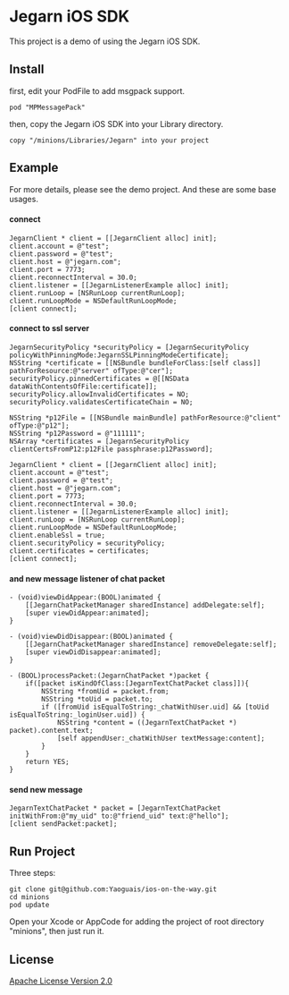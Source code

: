 # Jegarn iOS SDK

This project is a demo of using the Jegarn iOS SDK.




## Install

first, edit your PodFile to add msgpack support.

    pod "MPMessagePack"

then, copy the Jegarn iOS SDK into your Library directory.

    copy "/minions/Libraries/Jegarn" into your project


## Example

For more details, please see the demo project.
And these are some base usages.

#### connect

    JegarnClient * client = [[JegarnClient alloc] init];
    client.account = @"test";
    client.password = @"test";
    client.host = @"jegarn.com";
    client.port = 7773;
    client.reconnectInterval = 30.0;
    client.listener = [[JegarnListenerExample alloc] init];
    client.runLoop = [NSRunLoop currentRunLoop];
    client.runLoopMode = NSDefaultRunLoopMode;
    [client connect];

#### connect to ssl server

    JegarnSecurityPolicy *securityPolicy = [JegarnSecurityPolicy policyWithPinningMode:JegarnSSLPinningModeCertificate];
    NSString *certificate = [[NSBundle bundleForClass:[self class]] pathForResource:@"server" ofType:@"cer"];
    securityPolicy.pinnedCertificates = @[[NSData dataWithContentsOfFile:certificate]];
    securityPolicy.allowInvalidCertificates = NO;
    securityPolicy.validatesCertificateChain = NO;

    NSString *p12File = [[NSBundle mainBundle] pathForResource:@"client" ofType:@"p12"];
    NSString *p12Password = @"111111";
    NSArray *certificates = [JegarnSecurityPolicy clientCertsFromP12:p12File passphrase:p12Password];

    JegarnClient * client = [[JegarnClient alloc] init];
    client.account = @"test";
    client.password = @"test";
    client.host = @"jegarn.com";
    client.port = 7773;
    client.reconnectInterval = 30.0;
    client.listener = [[JegarnListenerExample alloc] init];
    client.runLoop = [NSRunLoop currentRunLoop];
    client.runLoopMode = NSDefaultRunLoopMode;
    client.enableSsl = true;
    client.securityPolicy = securityPolicy;
    client.certificates = certificates;
    [client connect];

#### and new message listener of chat packet

    - (void)viewDidAppear:(BOOL)animated {
        [[JegarnChatPacketManager sharedInstance] addDelegate:self];
        [super viewDidAppear:animated];
    }

    - (void)viewDidDisappear:(BOOL)animated {
        [[JegarnChatPacketManager sharedInstance] removeDelegate:self];
        [super viewDidDisappear:animated];
    }

    - (BOOL)processPacket:(JegarnChatPacket *)packet {
        if([packet isKindOfClass:[JegarnTextChatPacket class]]){
            NSString *fromUid = packet.from;
            NSString *toUid = packet.to;
            if ([fromUid isEqualToString:_chatWithUser.uid] && [toUid isEqualToString:_loginUser.uid]) {
                NSString *content = ((JegarnTextChatPacket *) packet).content.text;
                [self appendUser:_chatWithUser textMessage:content];
            }
        }
        return YES;
    }

#### send new message

    JegarnTextChatPacket * packet = [JegarnTextChatPacket initWithFrom:@"my_uid" to:@"friend_uid" text:@"hello"];
    [client sendPacket:packet];





## Run Project

Three steps:

    git clone git@github.com:Yaoguais/ios-on-the-way.git
    cd minions
    pod update

Open your Xcode or AppCode for adding the project of root directory "minions", then just run it.


## License

[Apache License Version 2.0](./LICENSE)

